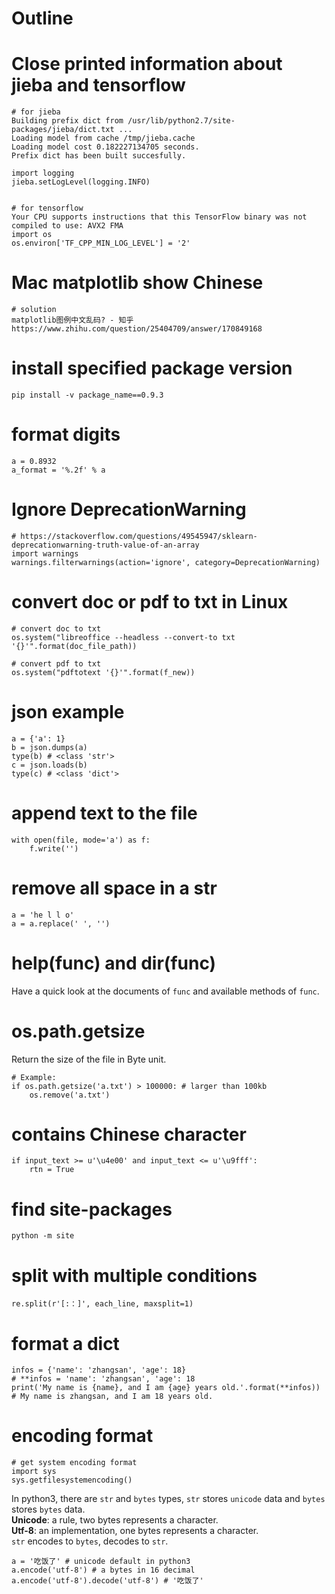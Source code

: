 # Outline

# Close printed information about jieba and tensorflow
```
# for jieba
Building prefix dict from /usr/lib/python2.7/site-packages/jieba/dict.txt ...
Loading model from cache /tmp/jieba.cache
Loading model cost 0.182227134705 seconds.
Prefix dict has been built succesfully.

import logging
jieba.setLogLevel(logging.INFO)


# for tensorflow
Your CPU supports instructions that this TensorFlow binary was not compiled to use: AVX2 FMA
import os
os.environ['TF_CPP_MIN_LOG_LEVEL'] = '2'
```
# Mac matplotlib show Chinese
```
# solution
matplotlib图例中文乱码? - 知乎
https://www.zhihu.com/question/25404709/answer/170849168
```
# install specified package version
```
pip install -v package_name==0.9.3
```

# format digits
```
a = 0.8932
a_format = '%.2f' % a
```
# Ignore DeprecationWarning
```
# https://stackoverflow.com/questions/49545947/sklearn-deprecationwarning-truth-value-of-an-array
import warnings
warnings.filterwarnings(action='ignore', category=DeprecationWarning)
```

# convert doc or pdf to txt in Linux
```
# convert doc to txt
os.system("libreoffice --headless --convert-to txt '{}'".format(doc_file_path))

# convert pdf to txt
os.system("pdftotext '{}'".format(f_new))
```

# json example
```
a = {'a': 1}
b = json.dumps(a)
type(b) # <class 'str'>
c = json.loads(b)
type(c) # <class 'dict'>
```

# append text to the file
```
with open(file, mode='a') as f:
    f.write('')
```

# remove all space in a str
```
a = 'he l l o'
a = a.replace(' ', '')
```

# help(func) and dir(func)
Have a quick look at the documents of `func` and available methods of `func`.

# os.path.getsize
Return the size of the file in Byte unit.
```
# Example:
if os.path.getsize('a.txt') > 100000: # larger than 100kb
    os.remove('a.txt')
```

# contains Chinese character
```
if input_text >= u'\u4e00' and input_text <= u'\u9fff':
    rtn = True
```

# find site-packages
```
python -m site
```

# split with multiple conditions
```
re.split(r'[:：]', each_line, maxsplit=1)
```

# format a dict
```
infos = {'name': 'zhangsan', 'age': 18}
# **infos = 'name': 'zhangsan', 'age': 18
print('My name is {name}, and I am {age} years old.'.format(**infos))
# My name is zhangsan, and I am 18 years old.
```

# encoding format
```
# get system encoding format
import sys
sys.getfilesystemencoding()
```
In python3, there are `str` and `bytes` types, `str` stores `unicode` data and `bytes` stores `bytes` data.  
**Unicode**: a rule, two bytes represents a character.  
**Utf-8**: an implementation, one bytes represents a character.  
`str` encodes to `bytes`, decodes to `str`.  
```
a = '吃饭了' # unicode default in python3
a.encode('utf-8') # a bytes in 16 decimal
a.encode('utf-8').decode('utf-8') # '吃饭了'
```


